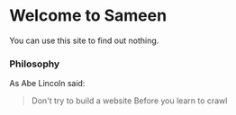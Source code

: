 # Welcome to Sameen

You can use this site to find out nothing.

### Philosophy

As Abe Lincoln said:
> Don't try to build a website
> Before you learn to crawl
